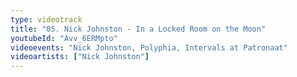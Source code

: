 ```yaml
---
type: videotrack
title: "05. Nick Johnston - In a Locked Room on the Moon"
youtubeId: "Avv_6ERMpto"
videoevents: "Nick Johnston, Polyphia, Intervals at Patronaat"
videoartists: ["Nick Johnston"]
---
```

